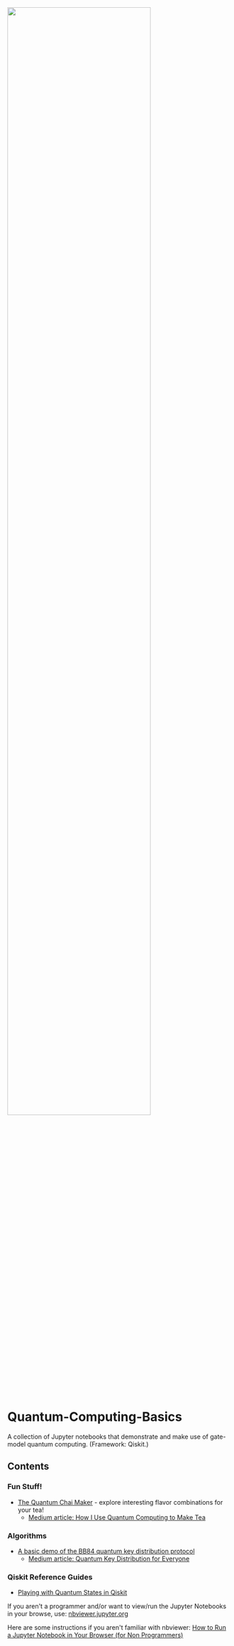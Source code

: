 <img src="https://www.radhapyarisandhir.com/wp-content/uploads/2020/10/dnd_cover-scaled.jpg" width="80%"  />

# Quantum-Computing-Basics
A collection of Jupyter notebooks that demonstrate and make use of gate-model quantum computing. (Framework: Qiskit.)

## Contents

### Fun Stuff!
- [The Quantum Chai Maker](https://nbviewer.jupyter.org/github/quantum-kittens/quantum-computing-basics/blob/master/The_Quantum_Chai_Maker.ipynb) - explore interesting flavor combinations for your tea!
   - [Medium article: How I Use Quantum Computing to Make Tea](https://radhapyari.medium.com/how-i-use-quantum-computing-to-make-tea-33ccc192caf6)

### Algorithms
- [A basic demo of the BB84 quantum key distribution protocol](BB84_QKD.ipynb)
   - [Medium article: Quantum Key Distribution for Everyone](https://levelup.gitconnected.com/quantum-key-distribution-for-everyone-f08dd5646f33)

### Qiskit Reference Guides
- [Playing with Quantum States in Qiskit](https://nbviewer.jupyter.org/github/quantum-kittens/quantum-computing-basics/blob/master/Qiskit_Reference_Guides/Playing_with_Quantum_States_in_Qiskit.ipynb)


If you aren't a programmer and/or want to view/run the Jupyter Notebooks in your browse, use: [nbviewer.jupyter.org](https://nbviewer.jupyter.org/)

Here are some instructions if you aren't familiar with nbviewer: [How to Run a Jupyter Notebook in Your Browser (for Non Programmers)](Howto_RunJupyterNotebook_for_NonProgrammers.pdf)
